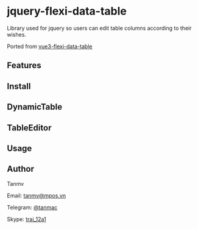 # jquery-flexi-data-table

Library used for jquery so users can edit table columns according to their wishes.

Ported from [vue3-flexi-data-table](https://github.com/mvtcode/vue3-flexi-data-table)

## Features

## Install

## DynamicTable

## TableEditor

## Usage

## Author

Tanmv

Email: [tanmv@mpos.vn](mailto:tanmv@mpos.vn)

Telegram: [@tanmac](https://t.me/tanmac)

Skype: [trai_12a1](skype:trai_12a1?chat)